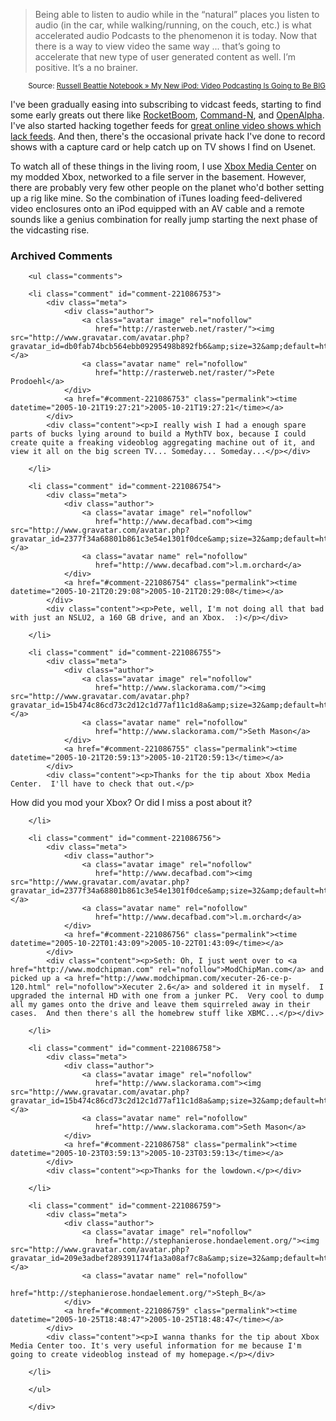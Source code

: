 <blockquote cite="http://www.russellbeattie.com/notebook/1008657.html">Being able to listen to audio while in the “natural” places you listen to audio (in the car, while walking/running, on the couch, etc.) is what accelerated audio Podcasts to the phenomenon it is today.  Now that there is a way to view video the same way ... that’s going to accelerate that new type of user generated content as well. I’m positive. It’s a no brainer.</blockquote>
<small style="text-align:right; display:block">Source: <a href="http://www.russellbeattie.com/notebook/1008657.html">Russell Beattie Notebook » My New iPod: Video Podcasting Is Going to Be BIG</a></small>

I've been gradually easing into subscribing to vidcast feeds, starting to find some early greats out there like [RocketBoom][rb], [Command-N][cn], and [OpenAlpha][oa].  I've also started hacking together feeds for [great online video shows which lack feeds][shows].  And then, there's the occasional private hack I've done to record shows with a capture card or help catch up on TV shows I find on Usenet.  

To watch all of these things in the living room, I use [Xbox Media Center][xbmc] on my modded Xbox, networked to a file server in the basement.  However, there are probably very few other people on the planet who'd bother setting up a rig like mine.  So the combination of iTunes loading feed-delivered video enclosures onto an iPod equipped with an AV cable and a remote sounds like a genius combination for really jump starting the next phase of the vidcasting rise.

<!-- tags: apple ipod video syndication rss atom podcasting vidcasting hacks xbox -->

[xbmc]: http://www.xboxmediacenter.com/
[rb]: http://www.rocketboom.com/vlog/
[cn]: http://www.commandn.net/
[oa]: http://openalpha.tv
[shows]: http://decafbad.com/blog/2005/10/13/internet-tv-wheres-the-feed

<div id="comments" class="comments archived-comments">
            <h3>Archived Comments</h3>
            
        <ul class="comments">
            
        <li class="comment" id="comment-221086753">
            <div class="meta">
                <div class="author">
                    <a class="avatar image" rel="nofollow" 
                       href="http://rasterweb.net/raster/"><img src="http://www.gravatar.com/avatar.php?gravatar_id=db0fab74bcb564ebb09295498b892fb6&amp;size=32&amp;default=http://mediacdn.disqus.com/1320279820/images/noavatar32.png"/></a>
                    <a class="avatar name" rel="nofollow" 
                       href="http://rasterweb.net/raster/">Pete Prodoehl</a>
                </div>
                <a href="#comment-221086753" class="permalink"><time datetime="2005-10-21T19:27:21">2005-10-21T19:27:21</time></a>
            </div>
            <div class="content"><p>I really wish I had a enough spare parts of bucks lying around to build a MythTV box, because I could create quite a freaking videoblog aggregating machine out of it, and view it all on the big screen TV... Someday... Someday...</p></div>
            
        </li>
    
        <li class="comment" id="comment-221086754">
            <div class="meta">
                <div class="author">
                    <a class="avatar image" rel="nofollow" 
                       href="http://www.decafbad.com"><img src="http://www.gravatar.com/avatar.php?gravatar_id=2377f34a68801b861c3e54e1301f0dce&amp;size=32&amp;default=http://mediacdn.disqus.com/1320279820/images/noavatar32.png"/></a>
                    <a class="avatar name" rel="nofollow" 
                       href="http://www.decafbad.com">l.m.orchard</a>
                </div>
                <a href="#comment-221086754" class="permalink"><time datetime="2005-10-21T20:29:08">2005-10-21T20:29:08</time></a>
            </div>
            <div class="content"><p>Pete, well, I'm not doing all that bad with just an NSLU2, a 160 GB drive, and an Xbox.  :)</p></div>
            
        </li>
    
        <li class="comment" id="comment-221086755">
            <div class="meta">
                <div class="author">
                    <a class="avatar image" rel="nofollow" 
                       href="http://www.slackorama.com/"><img src="http://www.gravatar.com/avatar.php?gravatar_id=15b474c86cd73c2d12c1d77af11c1d8a&amp;size=32&amp;default=http://mediacdn.disqus.com/1320279820/images/noavatar32.png"/></a>
                    <a class="avatar name" rel="nofollow" 
                       href="http://www.slackorama.com/">Seth Mason</a>
                </div>
                <a href="#comment-221086755" class="permalink"><time datetime="2005-10-21T20:59:13">2005-10-21T20:59:13</time></a>
            </div>
            <div class="content"><p>Thanks for the tip about Xbox Media Center.  I'll have to check that out.</p>

<p>How did you mod your Xbox?  Or did I miss a post about it?</p></div>
            
        </li>
    
        <li class="comment" id="comment-221086756">
            <div class="meta">
                <div class="author">
                    <a class="avatar image" rel="nofollow" 
                       href="http://www.decafbad.com"><img src="http://www.gravatar.com/avatar.php?gravatar_id=2377f34a68801b861c3e54e1301f0dce&amp;size=32&amp;default=http://mediacdn.disqus.com/1320279820/images/noavatar32.png"/></a>
                    <a class="avatar name" rel="nofollow" 
                       href="http://www.decafbad.com">l.m.orchard</a>
                </div>
                <a href="#comment-221086756" class="permalink"><time datetime="2005-10-22T01:43:09">2005-10-22T01:43:09</time></a>
            </div>
            <div class="content"><p>Seth: Oh, I just went over to <a href="http://www.modchipman.com" rel="nofollow">ModChipMan.com</a> and picked up a <a href="http://www.modchipman.com/xecuter-26-ce-p-120.html" rel="nofollow">Xecuter 2.6</a> and soldered it in myself.  I upgraded the internal HD with one from a junker PC.  Very cool to dump all my games onto the drive and leave them squirreled away in their cases.  And then there's all the homebrew stuff like XBMC...</p></div>
            
        </li>
    
        <li class="comment" id="comment-221086758">
            <div class="meta">
                <div class="author">
                    <a class="avatar image" rel="nofollow" 
                       href="http://www.slackorama.com"><img src="http://www.gravatar.com/avatar.php?gravatar_id=15b474c86cd73c2d12c1d77af11c1d8a&amp;size=32&amp;default=http://mediacdn.disqus.com/1320279820/images/noavatar32.png"/></a>
                    <a class="avatar name" rel="nofollow" 
                       href="http://www.slackorama.com">Seth Mason</a>
                </div>
                <a href="#comment-221086758" class="permalink"><time datetime="2005-10-23T03:59:13">2005-10-23T03:59:13</time></a>
            </div>
            <div class="content"><p>Thanks for the lowdown.</p></div>
            
        </li>
    
        <li class="comment" id="comment-221086759">
            <div class="meta">
                <div class="author">
                    <a class="avatar image" rel="nofollow" 
                       href="http://stephanierose.hondaelement.org/"><img src="http://www.gravatar.com/avatar.php?gravatar_id=209e3adbef289391174f1a3a08af7c8a&amp;size=32&amp;default=http://mediacdn.disqus.com/1320279820/images/noavatar32.png"/></a>
                    <a class="avatar name" rel="nofollow" 
                       href="http://stephanierose.hondaelement.org/">Steph_B</a>
                </div>
                <a href="#comment-221086759" class="permalink"><time datetime="2005-10-25T18:48:47">2005-10-25T18:48:47</time></a>
            </div>
            <div class="content"><p>I wanna thanks for the tip about Xbox Media Center too. It's very useful information for me because I'm going to create videoblog instead of my homepage.</p></div>
            
        </li>
    
        </ul>
    
        </div>
    